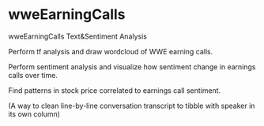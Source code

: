 # wweEarningCalls
wweEarningCalls Text&Sentiment Analysis

Perform tf analysis and draw wordcloud of WWE earning calls.

Perform sentiment analysis and visualize how sentiment change in earnings calls over time.

Find patterns in stock price correlated to earnings call sentiment.

(A way to clean line-by-line conversation transcript to tibble with speaker in its own column)
